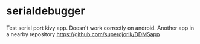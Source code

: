 # serialdebugger
Test serial port kivy app. Doesn't work correctly on android. Another app in a nearby repository https://github.com/superdjorik/DDMSapp
